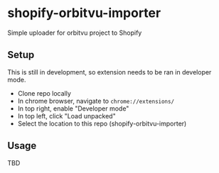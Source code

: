 # shopify-orbitvu-importer
Simple uploader for orbitvu project to Shopify

## Setup
This is still in development, so extension needs to be ran in developer mode.

- Clone repo locally
- In chrome browser, navigate to `chrome://extensions/`
- In top right, enable "Developer mode"
- In top left, click "Load unpacked"
- Select the location to this repo (shopify-orbitvu-importer)

## Usage
TBD
